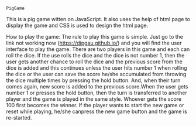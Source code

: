                                                                                   PigGame
                                                                                 
This is a pig game witten on JavaScript. It also uses the help of html page to display the game and CSS is used to design the html page.

How to play the game: The rule to play this game is simple. Just go to the link not working now (https://dipgau.github.io/) and you will find the user interface to play the game. There are two players in this game and each can roll the dice. If the use rolls the dice and the dice is not number 1, then the user gets another chance to roll the dice and the previous score from the dice is added and this continues unless the user hits number 1 when rolling the dice or the user can save the score he/she accumulated from throwing the dice multiple times by pressing the hold button. And, when their turn comes again, new score is added to the previous score.When the user gets number 1 or presses the hold button, then the turn is transferred to another player and the game is played in the same style. Whoever gets the score 100 first becomes the winner. If the player wants to start the new game or reset while playing, he/she canpress the new game button and the game is re-started.
